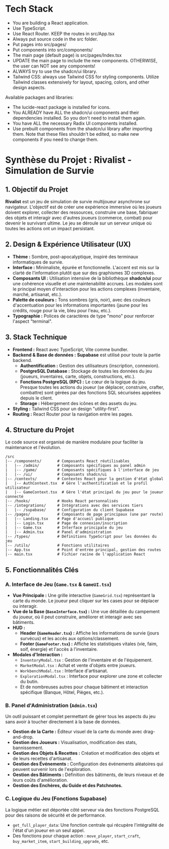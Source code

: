 # Tech Stack

- You are building a React application.
- Use TypeScript.
- Use React Router. KEEP the routes in src/App.tsx
- Always put source code in the src folder.
- Put pages into src/pages/
- Put components into src/components/
- The main page (default page) is src/pages/Index.tsx
- UPDATE the main page to include the new components. OTHERWISE, the user can NOT see any components!
- ALWAYS try to use the shadcn/ui library.
- Tailwind CSS: always use Tailwind CSS for styling components. Utilize Tailwind classes extensively for layout, spacing, colors, and other design aspects.

Available packages and libraries:

- The lucide-react package is installed for icons.
- You ALREADY have ALL the shadcn/ui components and their dependencies installed. So you don't need to install them again.
- You have ALL the necessary Radix UI components installed.
- Use prebuilt components from the shadcn/ui library after importing them. Note that these files shouldn't be edited, so make new components if you need to change them.

# Synthèse du Projet : Rivalist - Simulation de Survie

## 1. Objectif du Projet

**Rivalist** est un jeu de simulation de survie multijoueur asynchrone sur navigateur. L'objectif est de créer une expérience immersive où les joueurs doivent explorer, collecter des ressources, construire une base, fabriquer des objets et interagir avec d'autres joueurs (commerce, combat) pour devenir le survivant ultime. Le jeu se déroule sur un serveur unique où toutes les actions ont un impact persistant.

## 2. Design & Expérience Utilisateur (UX)

-   **Thème :** Sombre, post-apocalyptique, inspiré des terminaux informatiques de survie.
-   **Interface :** Minimaliste, épurée et fonctionnelle. L'accent est mis sur la clarté de l'information plutôt que sur des graphismes 3D complexes.
-   **Composants UI :** Utilisation intensive de la bibliothèque **shadcn/ui** pour une cohérence visuelle et une maintenabilité accrues. Les modales sont le principal moyen d'interaction pour les actions complexes (inventaire, marché, artisanat, etc.).
-   **Palette de couleurs :** Tons sombres (gris, noir), avec des couleurs d'accentuation pour les informations importantes (jaune pour les crédits, rouge pour la vie, bleu pour l'eau, etc.).
-   **Typographie :** Polices de caractères de type "mono" pour renforcer l'aspect "terminal".

## 3. Stack Technique

-   **Frontend :** React avec TypeScript, Vite comme bundler.
-   **Backend & Base de données :** **Supabase** est utilisé pour toute la partie backend.
    -   **Authentification :** Gestion des utilisateurs (inscription, connexion).
    -   **PostgreSQL Database :** Stockage de toutes les données du jeu (joueurs, inventaires, carte, objets, constructions, etc.).
    -   **Fonctions PostgreSQL (RPC) :** Le cœur de la logique du jeu. Presque toutes les actions du joueur (se déplacer, construire, crafter, combattre) sont gérées par des fonctions SQL sécurisées appelées depuis le client.
    -   **Storage :** Hébergement des icônes et des assets du jeu.
-   **Styling :** Tailwind CSS pour un design "utility-first".
-   **Routing :** React Router pour la navigation entre les pages.

## 4. Structure du Projet

Le code source est organisé de manière modulaire pour faciliter la maintenance et l'évolution.

```
/src
|-- /components/       # Composants React réutilisables
|   |-- /admin/        # Composants spécifiques au panel admin
|   |-- /game/         # Composants spécifiques à l'interface de jeu
|   |-- /ui/           # Composants shadcn/ui
|-- /contexts/         # Contextes React pour la gestion d'état global
|   |-- AuthContext.tsx  # Gère l'authentification et le profil utilisateur
|   |-- GameContext.tsx  # Gère l'état principal du jeu pour le joueur connecté
|-- /hooks/            # Hooks React personnalisés
|-- /integrations/     # Intégrations avec des services tiers
|   |-- /supabase/     # Configuration du client Supabase
|-- /pages/            # Composants de page principaux (une par route)
|   |-- Landing.tsx    # Page d'accueil publique
|   |-- Login.tsx      # Page de connexion/inscription
|   |-- Game.tsx       # Interface principale du jeu
|   |-- Admin.tsx      # Panel d'administration
|-- /types/            # Définitions TypeScript pour les données du jeu
|-- /utils/            # Fonctions utilitaires
|-- App.tsx            # Point d'entrée principal, gestion des routes
|-- main.tsx           # Fichier racine de l'application React
```

## 5. Fonctionnalités Clés

### A. Interface de Jeu (`Game.tsx` & `GameUI.tsx`)

-   **Vue Principale :** Une grille interactive (`GameGrid.tsx`) représentant la carte du monde. Le joueur peut cliquer sur les cases pour se déplacer ou interagir.
-   **Vue de la Base (`BaseInterface.tsx`) :** Une vue détaillée du campement du joueur, où il peut construire, améliorer et interagir avec ses bâtiments.
-   **HUD :**
    -   **Header (`GameHeader.tsx`) :** Affiche les informations de survie (jours survécus) et les accès aux options/classement.
    -   **Footer (`GameFooter.tsx`) :** Affiche les statistiques vitales (vie, faim, soif, énergie) et l'accès à l'inventaire.
-   **Modales d'Interaction :**
    -   `InventoryModal.tsx` : Gestion de l'inventaire et de l'équipement.
    -   `MarketModal.tsx` : Achat et vente d'objets entre joueurs.
    -   `WorkbenchModal.tsx` : Interface d'artisanat.
    -   `ExplorationModal.tsx` : Interface pour explorer une zone et collecter du butin.
    -   Et de nombreuses autres pour chaque bâtiment et interaction spécifique (Banque, Hôtel, Pièges, etc.).

### B. Panel d'Administration (`Admin.tsx`)

Un outil puissant et complet permettant de gérer tous les aspects du jeu sans avoir à toucher directement à la base de données.

-   **Gestion de la Carte :** Éditeur visuel de la carte du monde avec drag-and-drop.
-   **Gestion des Joueurs :** Visualisation, modification des stats, bannissement.
-   **Gestion des Objets & Recettes :** Création et modification des objets et de leurs recettes d'artisanat.
-   **Gestion des Événements :** Configuration des événements aléatoires qui peuvent survenir lors de l'exploration.
-   **Gestion des Bâtiments :** Définition des bâtiments, de leurs niveaux et de leurs coûts d'amélioration.
-   **Gestion des Enchères, du Guide et des Patchnotes.**

### C. Logique du Jeu (Fonctions Supabase)

La logique métier est déportée côté serveur via des fonctions PostgreSQL pour des raisons de sécurité et de performance.

-   `get_full_player_data`: Une fonction centrale qui récupère l'intégralité de l'état d'un joueur en un seul appel.
-   Des fonctions pour chaque action : `move_player`, `start_craft`, `buy_market_item`, `start_building_upgrade`, etc.

